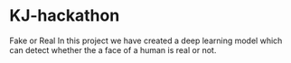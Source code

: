 # KJ-hackathon
Fake or Real
In this project we have created a deep learning model which can detect whether the a face of a human is real or not. 

